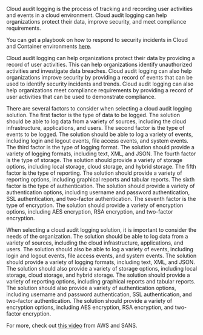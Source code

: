 Cloud audit logging is the process of tracking and recording user activities and events in a cloud environment. Cloud audit logging can help organizations protect their data, improve security, and meet compliance requirements.

You can get a playbook on how to respond to security incidents in Cloud and Container environments [here](https://offers.cadosecurity.com/the-ultimate-guide-to-forensics-of-mining-malware-in-linux-container-and-cloud-environments).

Cloud audit logging can help organizations protect their data by providing a record of user activities. This can help organizations identify unauthorized activities and investigate data breaches. Cloud audit logging can also help organizations improve security by providing a record of events that can be used to identify security incidents and trends. Cloud audit logging can also help organizations meet compliance requirements by providing a record of user activities that can be used to demonstrate compliance.

There are several factors to consider when selecting a cloud audit logging solution. The first factor is the type of data to be logged. The solution should be able to log data from a variety of sources, including the cloud infrastructure, applications, and users. The second factor is the type of events to be logged. The solution should be able to log a variety of events, including login and logout events, file access events, and system events. The third factor is the type of logging format. The solution should provide a variety of logging formats, including text, XML, and JSON. The fourth factor is the type of storage. The solution should provide a variety of storage options, including local storage, cloud storage, and hybrid storage. The fifth factor is the type of reporting. The solution should provide a variety of reporting options, including graphical reports and tabular reports. The sixth factor is the type of authentication. The solution should provide a variety of authentication options, including username and password authentication, SSL authentication, and two-factor authentication. The seventh factor is the type of encryption. The solution should provide a variety of encryption options, including AES encryption, RSA encryption, and two-factor encryption.

When selecting a cloud audit logging solution, it is important to consider the needs of the organization. The solution should be able to log data from a variety of sources, including the cloud infrastructure, applications, and users. The solution should also be able to log a variety of events, including login and logout events, file access events, and system events. The solution should provide a variety of logging formats, including text, XML, and JSON. The solution should also provide a variety of storage options, including local storage, cloud storage, and hybrid storage. The solution should provide a variety of reporting options, including graphical reports and tabular reports. The solution should also provide a variety of authentication options, including username and password authentication, SSL authentication, and two-factor authentication. The solution should provide a variety of encryption options, including AES encryption, RSA encryption, and two-factor encryption.

For more, check out [this video](https://pages.awscloud.com/awsmp-h2-sec-Elasticsearch-security-visibility-at-scale-ty.html) from AWS and SANS.
